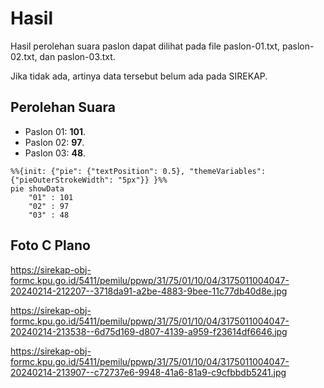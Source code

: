 # Hasil

Hasil perolehan suara paslon dapat dilihat pada file paslon-01.txt, paslon-02.txt, dan paslon-03.txt.

Jika tidak ada, artinya data tersebut belum ada pada SIREKAP.

## Perolehan Suara

 * Paslon 01: **101**.
 * Paslon 02: **97**.
 * Paslon 03: **48**.

```mermaid
%%{init: {"pie": {"textPosition": 0.5}, "themeVariables": {"pieOuterStrokeWidth": "5px"}} }%%
pie showData
    "01" : 101
    "02" : 97
    "03" : 48
```
## Foto C Plano

https://sirekap-obj-formc.kpu.go.id/5411/pemilu/ppwp/31/75/01/10/04/3175011004047-20240214-212207--3718da91-a2be-4883-9bee-11c77db40d8e.jpg

https://sirekap-obj-formc.kpu.go.id/5411/pemilu/ppwp/31/75/01/10/04/3175011004047-20240214-213538--6d75d169-d807-4139-a959-f23614df6646.jpg

https://sirekap-obj-formc.kpu.go.id/5411/pemilu/ppwp/31/75/01/10/04/3175011004047-20240214-213907--c72737e6-9948-41a6-81a9-c9cfbbdb5241.jpg
